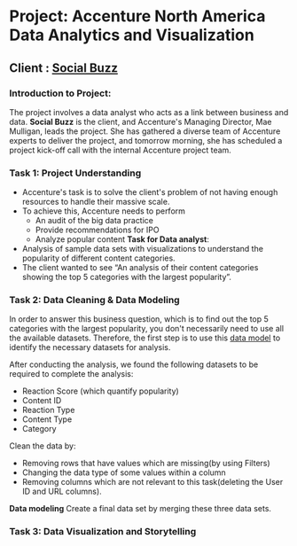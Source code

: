 # Project: Accenture North America Data Analytics and Visualization
## Client : [Social Buzz](https://cdn.theforage.com/vinternships/companyassets/T6kdcdKSTfg2aotxT/MsAqi7SNLKw3C6LAr/1664296994014/Data_Analytics%20Client%20Brief.pdf)
### Introduction to Project:
The project involves a data analyst who acts as a link between business and data. **Social Buzz** is the client, and Accenture's Managing Director, Mae Mulligan, leads the project. She has gathered a diverse team of Accenture experts to deliver the project, and tomorrow morning, she has scheduled a project kick-off call with the internal Accenture project team.

### Task 1: Project Understanding
- Accenture's task is to solve the client's problem of not having enough resources to handle their massive scale.
- To achieve this, Accenture needs to perform
  - An audit of the big data practice
  - Provide recommendations for IPO
  - Analyze popular content
**Task for Data analyst**:
- Analysis of sample data sets with visualizations to understand the popularity of different content categories.
- The client wanted to see “An analysis of their content categories showing the top 5 categories with the largest popularity”.
### Task 2: Data Cleaning & Data Modeling
In order to answer this business question, which is to find out the top 5 categories with the largest popularity, you don't necessarily need to use all the available datasets. Therefore, the first step is to use this [data model](https://cdn.theforage.com/vinternships/companyassets/T6kdcdKSTfg2aotxT/MsAqi7SNLKw3C6LAr/1664297834541/Data%20model.pdf) to identify the necessary datasets for analysis. 

After conducting the analysis, we found the following datasets to be required to complete the analysis: 
  - Reaction Score (which quantify popularity)
  - Content ID
  - Reaction Type
  - Content Type
  - Category

Clean the data by:
  - Removing rows that have values which are missing(by using Filters)
  - Changing the data type of some values within a column
  - Removing columns which are not relevant to this task(deleting the User ID and URL columns).

**Data modeling** Create a final data set by merging these three data sets.

### Task 3: Data Visualization and Storytelling

